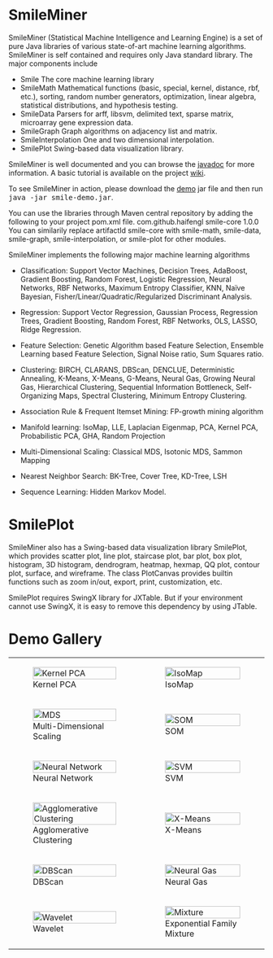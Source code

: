SmileMiner
==========

SmileMiner (Statistical Machine Intelligence and Learning Engine) is a set of pure Java libraries of various state-of-art machine learning algorithms. SmileMiner is self contained and requires only Java standard library. The major components include

* Smile
The core machine learning library
* SmileMath
Mathematical functions (basic, special, kernel, distance, rbf, etc.), sorting, random number generators, optimization, linear algebra, statistical distributions, and hypothesis testing.
* SmileData
Parsers for arff, libsvm, delimited text, sparse matrix, microarray gene expression data.
* SmileGraph
Graph algorithms on adjacency list and matrix.
* SmileInterpolation
One and two dimensional interpolation.
* SmilePlot
Swing-based data visualization library.

SmileMiner is well documented and you can browse the <a href="http://haifengl.github.io/smile/doc/index.html">javadoc</a> for more information. A basic tutorial is available on the project <a href="http://github.com/haifengl/smile/wiki/Tutorial:-A-Gentle-Introduction-of-SmileMiner">wiki</a>.

To see SmileMiner in action, please download the <a href="http://haifengl.github.io/smile/smile-demo.jar">demo</a> jar file and then run <tt>java -jar smile-demo.jar</tt>.

You can use the libraries through Maven central repository by adding the following to your project pom.xml file.
<dependency>
  <groupId>com.github.haifengl</groupId>
  <artifactId>smile-core</artifactId>
  <version>1.0.0</version>
</dependency>
You can similarily replace artifactId smile-core with smile-math, smile-data, smile-graph, smile-interpolation, or smile-plot for other modules.

SmileMiner implements the following major machine learning algorithms

* Classification:
Support Vector Machines, Decision Trees, AdaBoost, Gradient Boosting, Random Forest, Logistic Regression, Neural Networks, RBF Networks, Maximum Entropy Classifier, KNN, Naïve Bayesian, Fisher/Linear/Quadratic/Regularized Discriminant Analysis.

* Regression:
Support Vector Regression, Gaussian Process, Regression Trees, Gradient Boosting, Random Forest, RBF Networks, OLS, LASSO, Ridge Regression.

* Feature Selection:
Genetic Algorithm based Feature Selection, Ensemble Learning based Feature Selection, Signal Noise ratio, Sum Squares ratio.

* Clustering:
BIRCH, CLARANS, DBScan, DENCLUE, Deterministic Annealing, K-Means, X-Means, G-Means, Neural Gas, Growing Neural Gas, Hierarchical Clustering, Sequential Information Bottleneck, Self-Organizing Maps, Spectral Clustering, Minimum Entropy Clustering.

* Association Rule & Frequent Itemset Mining:
FP-growth mining algorithm

* Manifold learning:
IsoMap, LLE, Laplacian Eigenmap, PCA, Kernel PCA, Probabilistic PCA, GHA, Random Projection

* Multi-Dimensional Scaling:
Classical MDS, Isotonic MDS, Sammon Mapping

* Nearest Neighbor Search:
BK-Tree, Cover Tree, KD-Tree, LSH

* Sequence Learning:
Hidden Markov Model.

SmilePlot
=========

SmileMiner also has a Swing-based data visualization library SmilePlot, which provides scatter plot, line plot, staircase plot, bar plot, box plot, histogram, 3D histogram, dendrogram, heatmap, hexmap, QQ plot, contour plot, surface, and wireframe. The class PlotCanvas provides builtin functions such as zoom in/out, export, print, customization, etc.

SmilePlot requires SwingX library for JXTable. But if your environment cannot use SwingX, it is easy to remove this dependency by using JTable.

Demo Gallery
============
<table class="center">
  <tr>
    <td>
      <figure>
        <a href="http://haifengl.github.io/smile/gallery/smile-demo-kpca.png"><img src="http://haifengl.github.io/smile/gallery/smile-demo-kpca-small.png" alt="Kernel PCA" width="100%"></a>
        <figcaption>Kernel PCA</figcaption>
      </figure>
    </td>
    <td>
      <figure>
        <a href="http://haifengl.github.io/smile/gallery/smile-demo-isomap.png"><img src="http://haifengl.github.io/smile/gallery/smile-demo-isomap-small.png" alt="IsoMap" width="100%"></a>
        <figcaption>IsoMap</figcaption>
      </figure>
    </td>
  </tr>
  <tr>
    <td>
      <figure>
        <a href="http://haifengl.github.io/smile/gallery/smile-demo-mds.png"><img src="http://haifengl.github.io/smile/gallery/smile-demo-mds-small.png" alt="MDS" width="100%"></a>
        <figcaption>Multi-Dimensional Scaling</figcaption>
      </figure>
    </td>
    <td>
      <figure>
        <a href="http://haifengl.github.io/smile/gallery/smile-demo-som.png"><img src="http://haifengl.github.io/smile/gallery/smile-demo-som-small.png" alt="SOM" width="100%"></a>
        <figcaption>SOM</figcaption>
      </figure>
    </td>
  </tr>
  <tr>
    <td>
      <figure>
        <a href="http://haifengl.github.io/smile/gallery/smile-demo-ann.png"><img src="http://haifengl.github.io/smile/gallery/smile-demo-ann-small.png" alt="Neural Network" width="100%"></a>
        <figcaption>Neural Network</figcaption>
      </figure>
    </td>
    <td>
      <figure>
        <a href="http://haifengl.github.io/smile/gallery/smile-demo-svm.png"><img src="http://haifengl.github.io/smile/gallery/smile-demo-svm-small.png" alt="SVM" width="100%"></a>
        <figcaption>SVM</figcaption>
      </figure>
    </td>
  </tr>
  <tr>
    <td>
      <figure>
        <a href="http://haifengl.github.io/smile/gallery/smile-demo-agglomerative-clustering.png"><img src="http://haifengl.github.io/smile/gallery/smile-demo-agglomerative-clustering-small.png" alt="Agglomerative Clustering" width="100%"></a>
        <figcaption>Agglomerative Clustering</figcaption>
      </figure>
    </td>
    <td>
      <figure>
        <a href="http://haifengl.github.io/smile/gallery/smile-demo-xmeans.png"><img src="http://haifengl.github.io/smile/gallery/smile-demo-xmeans-small.png" alt="X-Means" width="100%"></a>
        <figcaption>X-Means</figcaption>
      </figure>
    </td>
  </tr>
  <tr>
    <td>
      <figure>
        <a href="http://haifengl.github.io/smile/gallery/smile-demo-dbscan.png"><img src="http://haifengl.github.io/smile/gallery/smile-demo-dbscan-small.png" alt="DBScan" width="100%"></a>
        <figcaption>DBScan</figcaption>
      </figure>
    </td>
    <td>
      <figure>
        <a href="http://haifengl.github.io/smile/gallery/smile-demo-neural-gas.png"><img src="http://haifengl.github.io/smile/gallery/smile-demo-neural-gas-small.png" alt="Neural Gas" width="100%"></a>
        <figcaption>Neural Gas</figcaption>
      </figure>
    </td>
  </tr>
  <tr>
    <td>
      <figure>
        <a href="http://haifengl.github.io/smile/gallery/smile-demo-wavelet.png"><img src="http://haifengl.github.io/smile/gallery/smile-demo-wavelet-small.png" alt="Wavelet" width="100%"></a>
        <figcaption>Wavelet</figcaption>
      </figure>
    </td>
    <td>
      <figure>
        <a href="http://haifengl.github.io/smile/gallery/smile-demo-mixture.png"><img src="http://haifengl.github.io/smile/gallery/smile-demo-mixture-small.png" alt="Mixture" width="100%"></a>
        <figcaption>Exponential Family Mixture</figcaption>
      </figure>
    </td>
  </tr>
</table>
